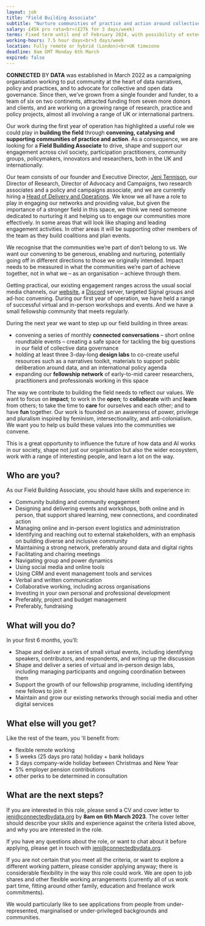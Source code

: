 ```yaml
---
layout: job
title: "Field Building Associate"
subtitle: "Nurture communities of practice and action around collective data governance"
salary: £45k pro rata<br>(£27k for 3 days/week)
terms: Fixed term until end of February 2024, with possibility of extension
working-hours: 7.5 hour days<br>3 days/week
location: Fully remote or hybrid (London)<br>UK timezone
deadline: 8am GMT Monday 6th March
expired: false
---
```

**CONNECTED** BY **DATA** was established in March 2022 as a campaigning organisation working to put community at the heart of data narratives, policy and practices, and to advocate for collective and open data governance. Since then, we’ve grown from a single founder and funder, to a team of six on two continents, attracted funding from seven more donors and clients, and are working on a growing range of research, practice and policy projects, almost all involving a range of UK or international partners.

Our work during the first year of operation has highlighted a useful role we could play in **building the field** through **convening, catalysing and supporting communities of practice and action**. As a consequence, we are looking for a **Field Building Associate** to drive, shape and support our engagement across civil society, participation practitioners, community groups, policymakers, innovators and researchers, both in the UK and internationally.

Our team consists of our founder and Executive Director, [Jeni Tennison](https://connectedbydata.org/people/jeni-tennison), our Director of Research, Director of Advocacy and Campaigns, two research associates and a policy and campaigns associate, and we are currently hiring a [Head of Delivery and Operations](https://connectedbydata.org/jobs/head-of-delivery-and-ops). We know we all have a role to play in engaging our networks and providing value, but given the importance of a stronger field in this space, we think we need someone dedicated to nurturing it and helping us to engage our communities more effectively. In some areas that will look like shaping and leading engagement activities. In other areas it will be supporting other members of the team as they build coalitions and plan events.

We recognise that the communities we’re part of don’t belong to us. We want our convening to be generous, enabling and nurturing, potentially going off in different directions to those we originally intended. Impact needs to be measured in what the communities we’re part of achieve together, not in what we – as an organisation – achieve through them.

Getting practical, our existing engagement ranges across the usual social media channels, our [website](https://connectedbydata.org/), a [Discord](https://discord.gg/uZyhRghzsc) server, targeted Signal groups and ad-hoc convening. During our first year of operation, we have held a range of successful virtual and in-person workshops and events. And we have a small fellowship community that meets regularly.

During the next year we want to step up our field building in three areas:

* convening a series of monthly **connected conversations** – short online roundtable events – creating a safe space for tackling the big questions in our field of collective data governance
* holding at least three 3-day-long **design labs** to co-create useful resources such as a narratives toolkit, materials to support public deliberation around data, and an international policy agenda
* expanding our **fellowship network** of early-to-mid career researchers, practitioners and professionals working in this space

The way we contribute to building the field needs to reflect our values. We want to focus on **impact**; to work in the **open**; to **collaborate** with and **learn** from others; to take the time to **care** for ourselves and each other; and to have **fun** together. Our work is founded on an awareness of power, privilege and pluralism inspired by feminism, intersectionality, and anti-colonialism. We want you to help us build these values into the communities we convene.

This is a great opportunity to influence the future of how data and AI works in our society, shape not just our organisation but also the wider ecosystem, work with a range of interesting people, and learn a lot on the way.

## Who are you?

As our Field Building Associate, you should have skills and experience in: 

* Community building and community engagement
* Designing and delivering events and workshops, both online and in person, that support shared learning, new connections, and coordinated action
* Managing online and in-person event logistics and administration
* Identifying and reaching out to external stakeholders, with an emphasis on building diverse and inclusive community 
* Maintaining a strong network, preferably around data and digital rights
* Facilitating and chairing meetings
* Navigating group and power dynamics
* Using social media and online tools
* Using CRM and event management tools and services
* Verbal and written communication
* Collaborative working, including across organisations
* Investing in your own personal and professional development
* Preferably, project and budget management
* Preferably, fundraising

## What will you do?

In your first 6 months, you’ll:

* Shape and deliver a series of small virtual events, including identifying speakers, contributors, and respondents, and writing up the discussion
* Shape and deliver a series of virtual and in-person design labs, including managing participants and ongoing coordination between them
* Support the growth of our fellowship programme, including identifying new fellows to join it
* Maintain and grow our existing networks through social media and other digital services

## What else will you get?

Like the rest of the team, you 'll benefit from:

* flexible remote working
* 5 weeks (25 days pro rata) holiday + bank holidays
* 3 days company-wide holiday between Christmas and New Year
* 5% employer pension contributions
* other perks to be determined in consultation

## What are the next steps?

If you are interested in this role, please send a CV and cover letter to [jeni@connectedbydata.org](mailto:jeni@connectedbydata.org) by **8am on 6th March 2023**. The cover letter should describe your skills and experience against the criteria listed above, and why you are interested in the role.

If you have any questions about the role, or want to chat about it before applying, please get in touch with [jeni@connectedbydata.org](mailto:jeni@connectedbydata.org).

If you are not certain that you meet all the criteria, or want to explore a different working pattern, please consider applying anyway; there is considerable flexibility in the way this role could work. We are open to job shares and other flexible working arrangements (currently all of us work part time, fitting around other family, education and freelance work commitments).

We would particularly like to see applications from people from under-represented, marginalised or under-privileged backgrounds and communities.
